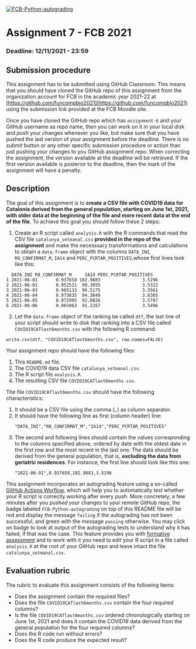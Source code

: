 [![FCB-Python-autograding](../../actions/workflows/fcb_autograding.yml/badge.svg)](../../actions?query=workflow%3AFCB-Python-autograding)

# Assignment 7 - FCB 2021
### Deadline: 12/11/2021 - 23:59

## Submission procedure

This assignment has to be submitted using GitHub Classroom. This
means that you should have cloned the GitHub repo of this assignment from
the organization account for FCB in the academic year 2021-22 at
[https://github.com/funcompbio2021](https://github.com/funcompbio2021)
using the submission link provided at the FCB Moodle site.

Once you have cloned the GitHub repo which has `assignment-6` and your
GitHub username as repo name, then you can work on it in your local disk
and _push_ your changes whenever you like, but make sure that you have pushed
the last version of your assignment before the deadline. There is no
_submit_ button or any other specific submission procedure or action than
just pushing your changes to you GitHub assignment repo. When correcting the
assignment, the version available at the deadline will be retrieved. If the
first version available is posterior to the deadline, then the mark of the
assignment will have a penalty.

## Description

The goal of this assignment is to **create a CSV file with COVID19 data for Catalonia derived from the general population, starting on June 1st, 2021, with older data at the beginning of the file and more recent data at the end of the file**. To achieve this goal you should follow these 2 steps:

  1. Create an R script called `analysis.R` with the R commands that
  read the CSV file `catalunya_setmanal.csv` **provided in the repo
  of the assignment** and make the necesssary transformations and
  calculations to obtain a `data.frame` object with the columns
  `DATA_INI`, `R0_CONFIRMAT_M`, `IA14` and `PERC_PCRTAR_POSITIVES`,whose
  first lines look like this:

  ```
    DATA_INI R0_CONFIRMAT_M     IA14 PERC_PCRTAR_POSITIVES
1 2021-06-01       0.937658 102.9883                3.5296
2 2021-06-02       0.952521  99.3055                3.5322
3 2021-06-03       0.965133  96.5175                3.5561
4 2021-06-04       0.973635  94.3649                3.6365
5 2021-06-05       0.972995  92.0826                3.5797
6 2021-06-06       0.965863  91.2267                3.5496
  ```

  2. Let the `data.frame` object of the ranking be called `dtf`,
  the last line of your script should write to disk that ranking
  into a CSV file called `COVID19CATlast6months.csv` with the
  following R command:

  ```
  write.csv(dtf, "COVID19CATlast6months.csv", row.names=FALSE)
  ```

Your assignment repo should have the following files:

  1. This `README.md` file.
  2. The COVID19 data CSV file `catalunya_setmanal.csv`.
  3. The R script file `analysis.R`.
  4. The resulting CSV file `COVID19CATlast6months.csv`.

The file `COVID19CATlast6months.csv` should have the following
characteristics:

  1. It should be a CSV file using the comma (`,`) as column separator.
  2. It should have the following line as first (column header) line:
     ```
     "DATA_INI","R0_CONFIRMAT_M","IA14","PERC_PCRTAR_POSITIVES"
     ```
  3. The second and following lines should contain the values corresponding
     to the columns specified above, ordered by date with the oldest date in
     the first row and the most recent in the last one. The data should be
     derived from the general population, that is, **excluding the data
     from geriatric residences**. For instance, the first line should look
     like this one:
     ```
     "2021-06-01",0.937658,102.9883,3.5296
     ```

This assignment incorporates an autograding feature using a so-called
[GitHub Actions Worflow](https://github.com/features/actions), which will
help you to automatically test whether your R script is
correctly working after every _push_. More concretely, a few minutes after
you _pushed_ your changes to your remote GitHub repo, the badge labeled
`FCB-Python-autograding` on top of this README file will be red and display
the message `failing` if the autograding has not been successful, and
green with the message `passing` otherwise. You may click on badge to
look at output of the autograding tests to understand why it has failed,
if that was the case. This feature provides you with
[formative assessment](https://en.wikipedia.org/wiki/Formative_assessment)
and to work with it you need to edit your R script in a file called
`analysis.R` at the root of your GitHub repo and leave intact the file
`catalunya_setmanal.csv`.

## Evaluation rubric

The rubric to evaluate this assignment consists of the following items:

  * Does the assignment contain the required files?
  * Does the file `COVID19CATlast6months.csv` contain the four required columns?
  * Is the file `COVID19CATlast6months.csv` ordered chronologically starting
    on June 1st, 2021 and does it contain the COVID19 data derived from the
    general population for the four required columns?
  * Does the R code run without errors?
  * Does the R code produce the expected result?
